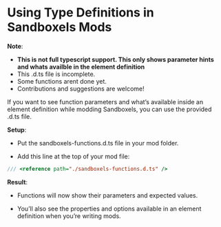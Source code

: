 # Using Type Definitions in Sandboxels Mods

**Note**:
* **This is not full typescript support. This only shows parameter hints and whats availble in the element definition**
* This .d.ts file is incomplete.
* Some functions arent done yet.
* Contributions and suggestions are welcome!

If you want to see function parameters and what’s available inside an element definition while modding Sandboxels, you can use the provided .d.ts file.

**Setup**:

* Put the sandboxels-functions.d.ts file in your mod folder.

* Add this line at the top of your mod file:

```js
/// <reference path="./sandboxels-functions.d.ts" />
```

**Result**:

* Functions will now show their parameters and expected values.

* You’ll also see the properties and options available in an element definition when you’re writing mods.
